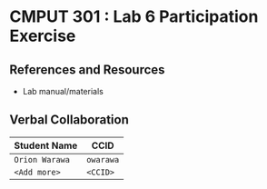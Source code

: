 # CMPUT 301 : Lab 6 Participation Exercise

## References and Resources

- Lab manual/materials

## Verbal Collaboration

| Student Name | CCID      |
| ------------ | --------- |
| `Orion Warawa`    | `owarawa` |
| `<Add more>` | `<CCID>`  |

